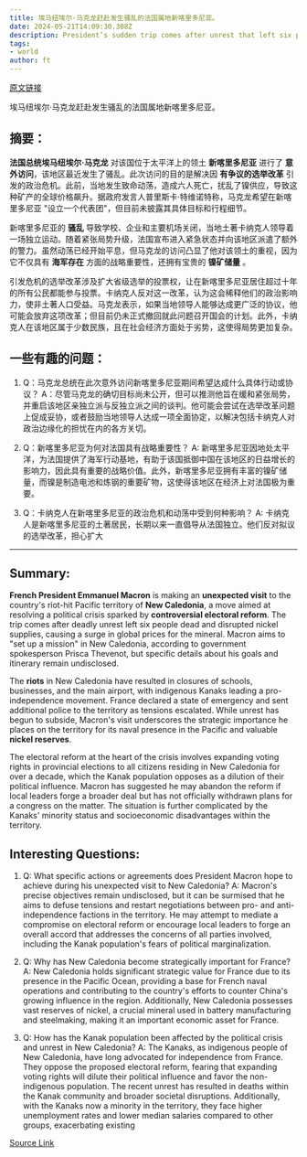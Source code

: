 ```yaml
---
title: 埃马纽埃尔·马克龙赶赴发生骚乱的法国属地新喀里多尼亚。
date: 2024-05-21T14:09:30.308Z
description: President’s sudden trip comes after unrest that left six people dead and pushed up global nickel prices
tags: 
- world
author: ft
---
```


[原文链接](https://ft.com/content/524709df-e976-40b4-9476-3c1feab26430)

埃马纽埃尔·马克龙赶赴发生骚乱的法国属地新喀里多尼亚。

## 摘要： 

**法国总统埃马纽埃尔·马克龙** 对该国位于太平洋上的领土 **新喀里多尼亚** 进行了 **意外访问**，该地区最近发生了骚乱。此次访问的目的是解决因 **有争议的选举改革** 引发的政治危机。此前，当地发生致命动荡，造成六人死亡，扰乱了镍供应，导致这种矿产的全球价格飙升。据政府发言人普里斯卡·特维诺特称，马克龙希望在新喀里多尼亚 "设立一个代表团"，但目前未披露其具体目标和行程细节。

新喀里多尼亚的 **骚乱** 导致学校、企业和主要机场关闭，当地土著卡纳克人领导着一场独立运动。随着紧张局势升级，法国宣布进入紧急状态并向该地区派遣了额外的警力。虽然动荡已经开始平息，但马克龙的访问凸显了他对该领土的重视，因为它不仅具有 **海军存在** 方面的战略重要性，还拥有宝贵的 **镍矿储量** 。

引发危机的选举改革涉及扩大省级选举的投票权，让在新喀里多尼亚居住超过十年的所有公民都能参与投票。卡纳克人反对这一改革，认为这会稀释他们的政治影响力，使非土著人口受益。马克龙表示，如果当地领导人能够达成更广泛的协议，他可能会放弃这项改革；但目前仍未正式撤回就此问题召开国会的计划。此外，卡纳克人在该地区属于少数民族，且在社会经济方面处于劣势，这使得局势更加复杂。

## 一些有趣的问题：

1. Q：马克龙总统在此次意外访问新喀里多尼亚期间希望达成什么具体行动或协议？
   A：尽管马克龙的确切目标尚未公开，但可以推测他旨在缓和紧张局势，并重启该地区亲独立派与反独立派之间的谈判。他可能会尝试在选举改革问题上促成妥协，或者鼓励当地领导人达成一项全面协定，以解决包括卡纳克人对政治边缘化的担忧在内的各方关切。

2. Q：新喀里多尼亚为何对法国具有战略重要性？
   A: 新喀里多尼亚因地处太平洋，为法国提供了海军行动基地，有助于该国抵御中国在该地区的日益增长的影响力，因此具有重要的战略价值。此外，新喀里多尼亚拥有丰富的镍矿储量，而镍是制造电池和炼钢的重要矿物，这使得该地区在经济上对法国极为重要。

3. Q：卡纳克人在新喀里多尼亚的政治危机和动荡中受到何种影响？
   A: 卡纳克人是新喀里多尼亚的土著居民，长期以来一直倡导从法国独立。他们反对拟议的选举改革，担心扩大

---

## Summary: 
**French President Emmanuel Macron** is making an **unexpected visit** to the country's riot-hit Pacific territory of **New Caledonia**, a move aimed at resolving a political crisis sparked by **controversial electoral reform**. The trip comes after deadly unrest left six people dead and disrupted nickel supplies, causing a surge in global prices for the mineral. Macron aims to "set up a mission" in New Caledonia, according to government spokesperson Prisca Thevenot, but specific details about his goals and itinerary remain undisclosed. 

The **riots** in New Caledonia have resulted in closures of schools, businesses, and the main airport, with indigenous Kanaks leading a pro-independence movement. France declared a state of emergency and sent additional police to the territory as tensions escalated. While unrest has begun to subside, Macron's visit underscores the strategic importance he places on the territory for its naval presence in the Pacific and valuable **nickel reserves**. 

The electoral reform at the heart of the crisis involves expanding voting rights in provincial elections to all citizens residing in New Caledonia for over a decade, which the Kanak population opposes as a dilution of their political influence. Macron has suggested he may abandon the reform if local leaders forge a broader deal but has not officially withdrawn plans for a congress on the matter. The situation is further complicated by the Kanaks' minority status and socioeconomic disadvantages within the territory. 

## Interesting Questions: 

1. Q: What specific actions or agreements does President Macron hope to achieve during his unexpected visit to New Caledonia? 
A: Macron's precise objectives remain undisclosed, but it can be surmised that he aims to defuse tensions and restart negotiations between pro- and anti-independence factions in the territory. He may attempt to mediate a compromise on electoral reform or encourage local leaders to forge an overall accord that addresses the concerns of all parties involved, including the Kanak population's fears of political marginalization. 

2. Q: Why has New Caledonia become strategically important for France? 
A: New Caledonia holds significant strategic value for France due to its presence in the Pacific Ocean, providing a base for French naval operations and contributing to the country's efforts to counter China's growing influence in the region. Additionally, New Caledonia possesses vast reserves of nickel, a crucial mineral used in battery manufacturing and steelmaking, making it an important economic asset for France. 

3. Q: How has the Kanak population been affected by the political crisis and unrest in New Caledonia? 
A: The Kanaks, as indigenous people of New Caledonia, have long advocated for independence from France. They oppose the proposed electoral reform, fearing that expanding voting rights will dilute their political influence and favor the non-indigenous population. The recent unrest has resulted in deaths within the Kanak community and broader societal disruptions. Additionally, with the Kanaks now a minority in the territory, they face higher unemployment rates and lower median salaries compared to other groups, exacerbating existing

[Source Link](https://ft.com/content/524709df-e976-40b4-9476-3c1feab26430)

